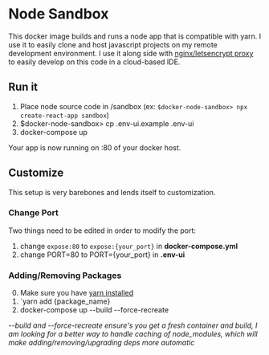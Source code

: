 # Node Sandbox

This docker image builds and runs a node app that is compatible with yarn.  I use it to easily clone and host javascript projects on my remote development environment.  I use it along side with [nginx/letsencrypt proxy](https://github.com/evertramos/docker-compose-letsencrypt-nginx-proxy-companion) to easily develop on this code in a cloud-based IDE.

## Run it

1. Place node source code in /sandbox (ex: `$docker-node-sandbox> npx create-react-app sandbox`)
2. $docker-node-sandbox> cp .env-ui.example .env-ui
3. docker-compose up

Your app is now running on :80 of your docker host.

## Customize
This setup is very barebones and lends itself to customization.

### Change Port

Two things need to be edited in order to modify the port:
1. change `expose:80` to `expose:{your_port}` in **docker-compose.yml**
2. change PORT=80 to PORT={your_port} in **.env-ui**

### Adding/Removing Packages

0. Make sure you have [yarn installed](https://yarnpkg.com/en/docs/install#windows-stable)
1. `yarn add {package_name}
2. docker-compose up --build --force-recreate

*--build and --force-recreate ensure's you get a fresh container and build, I am looking for a better way to handle caching of node_modules, which will make adding/removing/upgrading deps more automatic*
